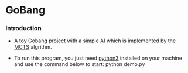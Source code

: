 # GoBang

### Introduction

*  A toy Gobang project with a simple AI which is implemented by the [MCTS](https://en.wikipedia.org/wiki/Monte_Carlo_tree_search) algrithm.

*  To run this program, you just need [python3](https://www.python.org/downloads/) installed on your machine and use the command below to start:
		python demo.py


